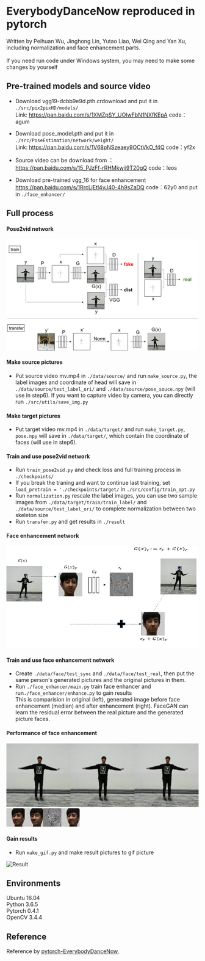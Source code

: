 # EverybodyDanceNow reproduced in pytorch

Written by Peihuan Wu, Jinghong Lin, Yutao Liao, Wei Qing and Yan Xu, including normalization and face enhancement parts.<br>
<br>
If you need run code under Windows system, you may need to make some changes by yourself

## Pre-trained models and source video
* Download vgg19-dcbb9e9d.pth.crdownload and put it in `./src/pix2pixHD/models/`  <br>Link: https://pan.baidu.com/s/1XMZpSY_UOIwFbN1NXfKEpA   code：agum 

* Download pose_model.pth and put it in `./src/PoseEstimation/network/weight/`   <br>Link: https://pan.baidu.com/s/1V68pNSzeaey9OCtVkO_f4Q   code：yf2x 

* Source video can be download from ：https://pan.baidu.com/s/15_PJzFf-rRHMkwji9T20gQ  code：leos 

* Download pre-trained vgg_16 for face enhancement https://pan.baidu.com/s/1RrcLjEtl4yJ40-4h9sZaDQ  code：62y0 and put in `./face_enhancer/`

## Full process
#### Pose2vid network

![](/result/pic1.png)
#### Make source pictures
* Put source video mv.mp4 in `./data/source/` and run `make_source.py`, the label images and coordinate of head will save in `./data/source/test_label_ori/` and `./data/source/pose_souce.npy` (will use in step6). If you want to capture video by camera, you can directly run `./src/utils/save_img.py`
#### Make target pictures
* Put target video mv.mp4 in `./data/target/` and run `make_target.py`, `pose.npy` will save in `./data/target/`, which contain the coordinate of faces (will use in step6).
#### Train and use pose2vid network
* Run `train_pose2vid.py` and check loss and full training process in `./checkpoints/`
* If you break the traning and want to continue last training, set `load_pretrain = './checkpoints/target/` in `./src/config/train_opt.py`
* Run `normalization.py` rescale the label images, you can use two sample images from `./data/target/train/train_label/` and `./data/source/test_label_ori/` to complete normalization between two skeleton size
* Run `transfer.py` and get results in `./result`
#### Face enhancement network

![](/result/pic2.png)
#### Train and use face enhancement network
* Create `./data/face/test_sync` and `./data/face/test_real`, then put the same person's generated pictures and the original pictures in them.
* Run `./face_enhancer/main.py` train face enhancer and run`./face_enhancer/enhance.py` to gain results <br>
This is comparision in original (left), generated image before face enhancement (median) and after enhancement (right). FaceGAN can learn the residual error between the real picture and the generated picture faces.

#### Performance of face enhancement 
![](/result/37500_enhanced_full.png)
![](/result/37500_enhanced_head.png)

#### Gain results
* Run `make_gif.py` and make result pictures to gif picture

![Result](/result/output.gif)

## Environments
Ubuntu 16.04 <br>
Python 3.6.5 <br>
Pytorch 0.4.1  <br>
OpenCV 3.4.4  <br>

## Reference
Reference by [pytorch-EverybodyDanceNow](https://github.com/nyoki-mtl/pytorch-EverybodyDanceNow),
